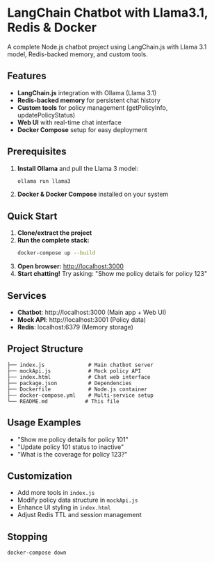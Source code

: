 # LangChain Chatbot with Llama3.1, Redis & Docker

A complete Node.js chatbot project using LangChain.js with Llama 3.1 model, Redis-backed memory, and custom tools.

## Features

- **LangChain.js** integration with Ollama (Llama 3.1)
- **Redis-backed memory** for persistent chat history
- **Custom tools** for policy management (getPolicyInfo, updatePolicyStatus)
- **Web UI** with real-time chat interface
- **Docker Compose** setup for easy deployment

## Prerequisites

1. **Install Ollama** and pull the Llama 3 model:
   ```bash
   ollama run llama3
   ```

2. **Docker & Docker Compose** installed on your system

## Quick Start

1. **Clone/extract the project**
2. **Run the complete stack:**
   ```bash
   docker-compose up --build
   ```
3. **Open browser:** [http://localhost:3000](http://localhost:3000)
4. **Start chatting!** Try asking: "Show me policy details for policy 123"

## Services

- **Chatbot**: http://localhost:3000 (Main app + Web UI)
- **Mock API**: http://localhost:3001 (Policy data)
- **Redis**: localhost:6379 (Memory storage)

## Project Structure

```
├── index.js              # Main chatbot server
├── mockApi.js            # Mock policy API
├── index.html            # Chat web interface
├── package.json          # Dependencies
├── Dockerfile            # Node.js container
├── docker-compose.yml    # Multi-service setup
└── README.md            # This file
```

## Usage Examples

- "Show me policy details for policy 101"
- "Update policy 101 status to inactive"
- "What is the coverage for policy 123?"

## Customization

- Add more tools in `index.js`
- Modify policy data structure in `mockApi.js`
- Enhance UI styling in `index.html`
- Adjust Redis TTL and session management

## Stopping

```bash
docker-compose down
```
